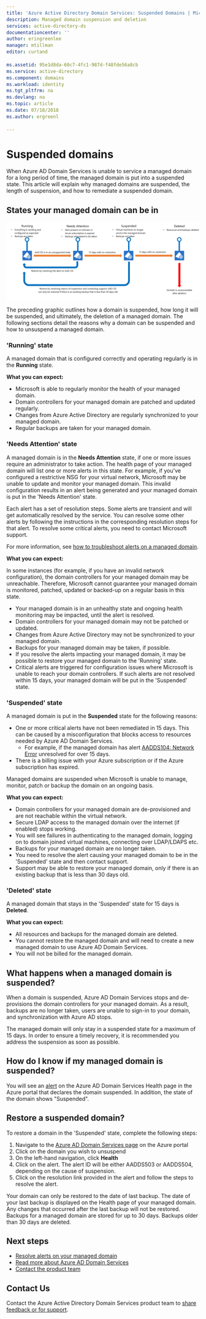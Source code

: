 ```yaml
---
title: 'Azure Active Directory Domain Services: Suspended Domains | Microsoft Docs'
description: Managed domain suspension and deletion
services: active-directory-ds
documentationcenter: ''
author: eringreenlee
manager: mtillman
editor: curtand

ms.assetid: 95e1d8da-60c7-4fc1-987d-f48fde56a8cb
ms.service: active-directory
ms.component: domains
ms.workload: identity
ms.tgt_pltfrm: na
ms.devlang: na
ms.topic: article
ms.date: 07/18/2018
ms.author: ergreenl

---
```

# Suspended domains
When Azure AD Domain Services is unable to service a managed domain for a long period of time, the managed domain is put into a suspended state. This article will explain why managed domains are suspended, the length of suspension, and how to remediate a suspended domain.


## States your managed domain can be in

![Suspended domain timeline](media\active-directory-domain-services-suspension\suspension-timeline.PNG)

The preceding graphic outlines how a domain is suspended, how long it will be suspended, and ultimately, the deletion of a managed domain. The following sections detail the reasons why a domain can be suspended and how to unsuspend a managed domain.

### 'Running' state
A managed domain that is configured correctly and operating regularly is in the **Running** state.

**What you can expect:**
* Microsoft is able to regularly monitor the health of your managed domain.
* Domain controllers for your managed domain are patched and updated regularly.
* Changes from Azure Active Directory are regularly synchronized to your managed domain.
* Regular backups are taken for your managed domain.


### 'Needs Attention' state
A managed domain is in the **Needs Attention** state, if one or more issues require an administrator to take action. The health page of your managed domain will list one or more alerts in this state. For example, if you've configured a restrictive NSG for your virtual network, Microsoft may be unable to update and monitor your managed domain. This invalid configuration results in an alert being generated and your managed domain is put in the 'Needs Attention' state.

Each alert has a set of resolution steps. Some alerts are transient and will get automatically resolved by the service. You can resolve some other alerts by following the instructions in the corresponding resolution steps for that alert. To resolve some critical alerts, you need to contact Microsoft support.

For more information, see [how to troubleshoot alerts on a managed domain](active-directory-ds-troubleshoot-alerts.md).

**What you can expect:**

In some instances (for example, if you have an invalid network configuration), the domain controllers for your managed domain may be unreachable. Therefore, Microsoft cannot guarantee your managed domain is monitored, patched, updated or backed-up on a regular basis in this state.

* Your managed domain is in an unhealthy state and ongoing health monitoring may be impacted, until the alert is resolved.
* Domain controllers for your managed domain may not be patched or updated.
* Changes from Azure Active Directory may not be synchronized to your managed domain.
* Backups for your managed domain may be taken, if possible.
* If you resolve the alerts impacting your managed domain, it may be possible to restore your managed domain to the 'Running' state.
* Critical alerts are triggered for configuration issues where Microsoft is unable to reach your domain controllers. If such alerts are not resolved within 15 days, your managed domain will be put in the 'Suspended' state.


### 'Suspended' state
A managed domain is put in the **Suspended** state for the following reasons:
* One or more critical alerts have not been remediated in 15 days. This can be caused by a misconfiguration that blocks access to resources needed by Azure AD Domain Services.
    * For example, if the managed domain has alert [AADDS104: Network Error](active-directory-ds-troubleshoot-nsg.md) unresolved for over 15 days.
* There is a billing issue with your Azure subscription or if the Azure subscription has expired.

Managed domains are suspended when Microsoft is unable to manage, monitor, patch or backup the domain on an ongoing basis.

**What you can expect:**
* Domain controllers for your managed domain are de-provisioned and are not reachable within the virtual network.
* Secure LDAP access to the managed domain over the internet (if enabled) stops working.
* You will see failures in authenticating to the managed domain, logging on to domain joined virtual machines, connecting over LDAP/LDAPS etc.
* Backups for your managed domain are no longer taken.
* You need to resolve the alert causing your managed domain to be in the 'Suspended' state and then contact support.
* Support may be able to restore your managed domain, only if there is an existing backup that is less than 30 days old.


### 'Deleted' state
A managed domain that stays in the 'Suspended' state for 15 days is **Deleted**.

**What you can expect:**
* All resources and backups for the managed domain are deleted.
* You cannot restore the managed domain and will need to create a new managed domain to use Azure AD Domain Services.
* You will not be billed for the managed domain.


## What happens when a managed domain is suspended?
When a domain is suspended, Azure AD Domain Services stops and de-provisions the domain controllers for your managed domain. As a result, backups are no longer taken, users are unable to sign-in to your domain, and synchronization with Azure AD stops.

The managed domain will only stay in a suspended state for a maximum of 15 days. In order to ensure a timely recovery, it is recommended you address the suspension as soon as possible.


## How do I know if my managed domain is suspended?
You will see an [alert](active-directory-ds-troubleshoot-alerts.md) on the Azure AD Domain Services Health page in the Azure portal that declares the domain suspended. In addition, the state of the domain shows "Suspended".


## Restore a suspended domain?
To restore a domain in the 'Suspended' state, complete the following steps:

1. Navigate to the [Azure AD Domain Services page](https://portal.azure.com/#blade/HubsExtension/Resources/resourceType/Microsoft.AAD%2FdomainServices) on the Azure portal
2. Click on the domain you wish to unsuspend
3. On the left-hand navigation, click **Health**
4. Click on the alert. The alert ID will be either AADDS503 or AADDS504, depending on the cause of suspension.
5. Click on the resolution link provided in the alert and follow the steps to resolve the alert.

Your domain can only be restored to the date of last backup. The date of your last backup is displayed on the Health page of your managed domain. Any changes that occurred after the last backup will not be restored. Backups for a managed domain are stored for up to 30 days. Backups older than 30 days are deleted.


## Next steps
- [Resolve alerts on your managed domain](active-directory-ds-troubleshoot-alerts.md)
- [Read more about Azure AD Domain Services](active-directory-ds-overview.md)
- [Contact the product team](active-directory-ds-contact-us.md)

## Contact Us
Contact the Azure Active Directory Domain Services product team to [share feedback or for support](active-directory-ds-contact-us.md).
